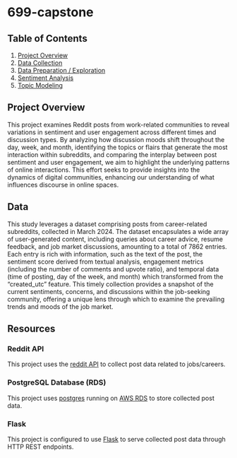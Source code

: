 # 699-capstone

## Table of Contents

1. [Project Overview](#project-overview) 
2. [Data Collection](https://github.com/rlieu/699-capstone/tree/main/api#readme)
3. [Data Preparation / Exploration](https://github.com/rlieu/699-capstone/blob/main/Exploring%20the%20whole%20dataset.ipynb)
4. [Sentiment Analysis](https://github.com/rlieu/699-capstone/blob/main/Sentiment%20Analysis.ipynb)
5. [Topic Modeling](https://github.com/rlieu/699-capstone/blob/main/Topic_Modeling/Topic_Modeling.ipynb)

## Project Overview 

This project examines Reddit posts from work-related communities to 
reveal variations in sentiment and user engagement across different times 
and discussion types. By analyzing how discussion moods shift throughout 
the day, week, and month, identifying the topics or flairs that generate the 
most interaction within subreddits, and comparing the interplay between 
post sentiment and user engagement, we aim to highlight the underlying 
patterns of online interactions. This effort seeks to provide insights into the 
dynamics of digital communities, enhancing our understanding of what 
influences discourse in online spaces.

## Data

This study leverages a dataset comprising posts from career-related 
subreddits, collected in March 2024. The dataset encapsulates a wide array 
of user-generated content, including queries about career advice, resume 
feedback, and job market discussions, amounting to a total of 7862 entries. 
Each entry is rich with information, such as the text of the post, the 
sentiment score derived from textual analysis, engagement metrics 
(including the number of comments and upvote ratio), and temporal data 
(time of posting, day of the week, and month) which transformed from the 
“created_utc” feature. This timely collection provides a snapshot of the 
current sentiments, concerns, and discussions within the job-seeking 
community, offering a unique lens through which to examine the prevailing 
trends and moods of the job market.

## Resources

### Reddit API

This project uses the [reddit API](https://www.reddit.com/dev/api/) to collect post data related to jobs/careers. 

### PostgreSQL Database (RDS) 

This project uses [postgres](https://www.postgresql.org/) running on [AWS RDS](https://aws.amazon.com/rds/) to store collected post data. 

### Flask 

This project is configured to use [Flask](https://flask.palletsprojects.com/en/3.0.x/) to serve collected post data through HTTP REST endpoints. 
